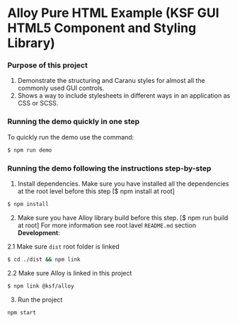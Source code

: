 Alloy Pure HTML Example (KSF GUI HTML5 Component and Styling Library)
===========

### Purpose of this project
1. Demonstrate the structuring and Caranu styles for almost all the commonly used GUI controls.
2. Shows a way to include stylesheets in different ways in an application as CSS or SCSS.

### Running the demo quickly in one step

To quickly run the demo use the command: 
```bash
$ npm run demo
```

### Running the demo following the instructions step-by-step

1. Install dependencies. Make sure you have installed all the dependencies at the root level before this step [$ npm install at root]
```bash
$ npm install
```
2. Make sure you have Alloy library build before this step. [$ npm run build at root]
For more information see root lavel `README.md` section **Development**:

2.1 Make sure `dist` root folder is linked
```bash
$ cd ./dist && npm link
```
2.2 Make sure Alloy is linked in this project
```bash
$ npm link @ksf/alloy
```
3. Run the project
```bash
npm start
```